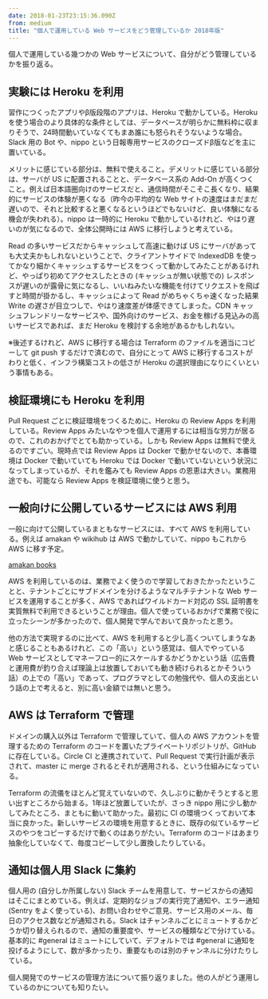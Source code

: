 ```yaml
---
date: 2018-01-23T23:15:36.090Z
from: medium
title: "個人で運用している Web サービスをどう管理しているか 2018年版"
---
```


個人で運用している幾つかの Web サービスについて、自分がどう管理しているかを振り返る。

## 実験には Heroku を利用

習作につくったアプリやβ版段階のアプリは、Heroku で動かしている。Heroku を使う場合のより具体的な条件としては、データベースが明らかに無料枠に収まりそうで、24時間動いていなくてもまあ誰にも怒られそうないような場合。Slack 用の Bot や、nippo という日報専用サービスのクローズドβ版などを主に置いている。

メリットに感じている部分は、無料で使えること。デメリットに感じている部分は、サーバが US に配置されることと、データベース系の Add-On が高くつくこと。例えば日本語圏向けのサービスだと、通信時間がそこそこ長くなり、結果的にサービスの体験が悪くなる（昨今の平均的な Web サイトの速度はまだまだ遅いので、それと比較すると悪くなるというほどでもないけど、良い体験になる機会が失われる）。nippo は一時的に Heroku で動かしているけれど、やはり遅いのが気になるので、全体公開時には AWS に移行しようと考えている。

Read の多いサービスだからキャッシュして高速に動けば US にサーバがあっても大丈夫かもしれないということで、クライアントサイドで IndexedDB を使ってかなり細かくキャッシュするサービスをつくって動かしてみたことがあるけれど、やっぱり初めてアクセスしたときの (キャッシュが無い状態での) レスポンスが遅いのが露骨に気になるし、いいねみたいな機能を付けてリクエストを飛ばすと時間が掛かるし、キャッシュによって Read がめちゃくちゃ速くなった結果 Write の遅さが目立つしで、やはり速度差が体感できてしまった。CDN キャッシュフレンドリーなサービスや、国外向けのサービス、お金を稼げる見込みの高いサービスであれば、まだ Heroku を検討する余地があるかもしれない。

※後述するけれど、AWS に移行する場合は Terraform のファイルを適当にコピーして git push するだけで済むので、自分にとって AWS に移行するコストがわりと低く、インフラ構築コストの低さが Heroku の選択理由になりにくいという事情もある。

## 検証環境にも Heroku を利用

Pull Request ごとに検証環境をつくるために、Heroku の Review Apps を利用している。Review Apps みたいなやつを個人で運用するには相当な労力が居るので、これのおかげでとても助かっている。しかも Review Apps は無料で使えるのですごい。現時点では Review Apps は Docker で動かせないので、本番環境は Docker で動いていても Heroku では Docker で動いていないという状況になってしまっているが、それを鑑みても Review Apps の恩恵は大きい。業務用途でも、可能なら Review Apps を検証環境に使うと思う。

## 一般向けに公開しているサービスには AWS 利用

一般に向けて公開しているまともなサービスには、すべて AWS を利用している。例えば amakan や wikihub は AWS で動かしていて、nippo もこれから AWS に移す予定。

[amakan books](https://amakan.net/)

AWS を利用しているのは、業務でよく使うので学習しておきたかったということと、テナントごとにサブドメインを分けるようなマルチテナントな Web サービスを運用することが多く、AWS であればワイルドカード対応の SSL 証明書を実質無料で利用できるということが理由。個人で使っているおかげで業務で役に立ったシーンが多かったので、個人開発で学んでおいて良かったと思う。

他の方法で実現するのに比べて、AWS を利用すると少し高くついてしまうなあと感じることもあるけれど、この「高い」という感覚は、個人でやっている Web サービスとしてマネーフロー的にスケールするかどうかという話（広告費と運用費が釣り合えば理論上は放置しておいても動き続けられるとかそういう話）の上での「高い」であって、プログラマとしての勉強代や、個人の支出という話の上で考えると、別に高い金額では無いと思う。

## AWS は Terraform で管理

ドメインの購入以外は Terraform で管理していて、個人の AWS アカウントを管理するための Terraform のコードを置いたプライベートリポジトリが、GitHub に存在している。Circle CI と連携されていて、Pull Request で実行計画が表示されて、master に merge されるとそれが適用される、という仕組みになっている。

Terraform の流儀をほとんど覚えていないので、久しぶりに動かそうとすると思い出すところから始まる。1年ほど放置していたが、さっき nippo 用に少し動かしてみたところ、まともに動いて助かった。最初に CI の環境つくっておいて本当に良かった。新しいサービスの環境を用意するときに、既存の似ているサービスのやつをコピーするだけで動くのはありがたい。Terraform のコードはあまり抽象化していなくて、毎度コピーして少し置換したりしている。

## 通知は個人用 Slack に集約

個人用の (自分しか所属しない) Slack チームを用意して、サービスからの通知はそこにまとめている。例えば、定期的なジョブの実行完了通知や、エラー通知 (Sentry をよく使っている)、お問い合わせやご意見、サービス用のメール、毎日のアクセス数などが通知される。Slack はチャンネルごとにミュートするかどうか切り替えられるので、通知の重要度や、サービスの種類などで分けている。基本的に #general はミュートにしていて、デフォルトでは #general に通知を投げるようにして、数が多かったり、重要なものは別のチャンネルに分けたりしている。

個人開発でのサービスの管理方法について振り返りました。他の人がどう運用しているのかについても知りたい。
